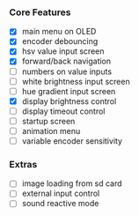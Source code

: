 ### Core Features
- [x] main menu on OLED
- [x] encoder debouncing
- [x] hsv value input screen
- [x] forward/back navigation
- [ ] numbers on value inputs
- [ ] white brightness input screen
- [ ] hue gradient input screen
- [x] display brightness control
- [ ] display timeout control
- [ ] startup screen
- [ ] animation menu
- [ ] variable encoder sensitivity

### Extras
- [ ] image loading from sd card
- [ ] external input control
- [ ] sound reactive mode
